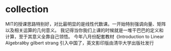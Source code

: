 # collection

MIT的授课思路特别好，对比最明显的是线性代数课。一开始特别强调向量、矩阵以及相关运算的几何意义。 我记得当你我们上课的时候就是一堆干巴巴的定义和计算，至于其意义全靠自己领悟。
今年八月份配套教材《Introduction to Linear Algebra》by gilbert strang 引入中国了，英文影印版由清华大学出版社发行
